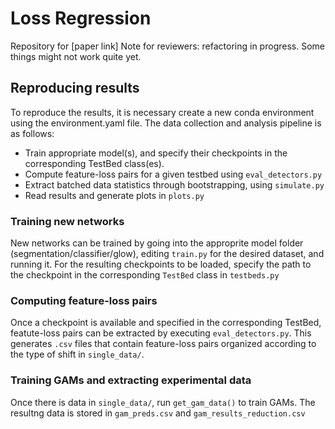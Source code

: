 # Loss Regression
Repository for [paper link] 
Note for reviewers: refactoring in progress. Some things might not work quite yet.

## Reproducing results
To reproduce the results, it is necessary create a new conda environment using the environment.yaml file.
The data collection and analysis pipeline is as follows:
 - Train appropriate model(s), and specify their checkpoints in the corresponding TestBed class(es). 
 - Compute feature-loss pairs for a given testbed using ```eval_detectors.py```
 - Extract batched data statistics through bootstrapping, using ```simulate.py```
 - Read results and generate plots in ```plots.py```

### Training new networks
New networks can be trained by going into the approprite model folder (segmentation/classifier/glow), editing ```train.py``` for the desired dataset, and running it. 
For the resulting checkpoints to be loaded, specify the path to the checkpoint in the corresponding ```TestBed``` class in ```testbeds.py``` 

### Computing feature-loss pairs
Once a checkpoint is available and specified in the corresponding TestBed, featute-loss pairs can be extracted by executing ```eval_detectors.py```. This generates ```.csv``` files that contain feature-loss pairs organized according to the type of shift in ```single_data/```. 

### Training GAMs and extracting experimental data
Once there is data in ```single_data/```, run ```get_gam_data()``` to train GAMs. The resultng data is stored in ```gam_preds.csv``` and ```gam_results_reduction.csv``` 

